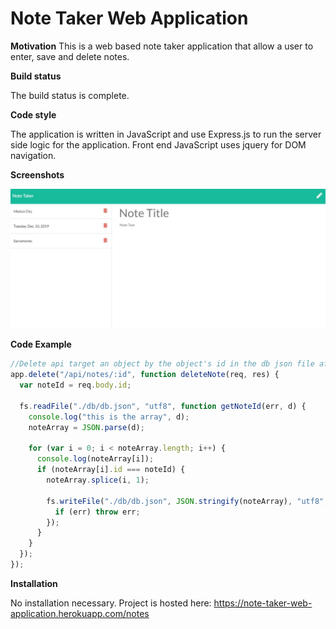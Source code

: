 # Note Taker Web Application

**Motivation**
This is a web based note taker application that allow a user to enter, save and delete notes.

**Build status**

The build status is complete.

**Code style**

The application is written in JavaScript and use Express.js to run the server side logic for the application. Front end JavaScript uses jquery for DOM navigation.

**Screenshots**

![Dashboard Screenshot](Develop/public/assets/images/app-screenshot.jpg)

**Code Example**

```javascript
//Delete api target an object by the object's id in the db json file after a user deletes a note.
app.delete("/api/notes/:id", function deleteNote(req, res) {
  var noteId = req.body.id;

  fs.readFile("./db/db.json", "utf8", function getNoteId(err, d) {
    console.log("this is the array", d);
    noteArray = JSON.parse(d);

    for (var i = 0; i < noteArray.length; i++) {
      console.log(noteArray[i]);
      if (noteArray[i].id === noteId) {
        noteArray.splice(i, 1);

        fs.writeFile("./db/db.json", JSON.stringify(noteArray), "utf8", err => {
          if (err) throw err;
        });
      }
    }
  });
});
```

**Installation**

No installation necessary. Project is hosted here: https://note-taker-web-application.herokuapp.com/notes
